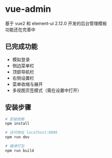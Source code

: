 # vue-admin

基于 vue2 和 element-ui 2.12.0 开发的后台管理模板  
功能还在完善中

## 已完成功能

* 模拟登录
* 侧边菜单栏
* 顶部导航栏
* 右侧设置栏
* 菜单收缩与展开
* 多视图页签模式（需在设置中打开）


## 安装步骤

``` bash
# 安装依赖
npm install

# 访问地址 localhost:8088
npm run dev

# 编译打包
npm run build
```

